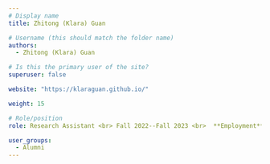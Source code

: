 ```yaml
---
# Display name
title: Zhitong (Klara) Guan

# Username (this should match the folder name)
authors:
  - Zhitong (Klara) Guan

# Is this the primary user of the site?
superuser: false

website: "https://klaraguan.github.io/"

weight: 15

# Role/position
role: Research Assistant <br> Fall 2022--Fall 2023 <br>  **Employment** --  UTAustin <br> **Position** -- PhD Student

user_groups:
  - Alumni
---
```

